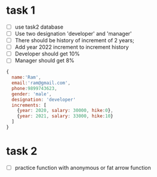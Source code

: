 # task 1
- [ ] use task2 database
- [ ] Use two designation 'developer' and 'manager'
- [ ] There should be history of increment of 2 years;
- [ ] Add year 2022 increment to increment history
- [ ] Developer should get 10%
- [ ] Manager should get 8%

```javascript
{
  name:'Ram',
  email:'ram@gmail.com',
  phone:9899743623,
  gender: 'male',
  designation: 'developer'
  increments: [
    {year: 2020, salary: 30000, hike:0},
    {year: 2021, salary: 33000, hike:10}
  ]
}
```

# task 2
- [ ] practice function with anonymous or fat arrow function